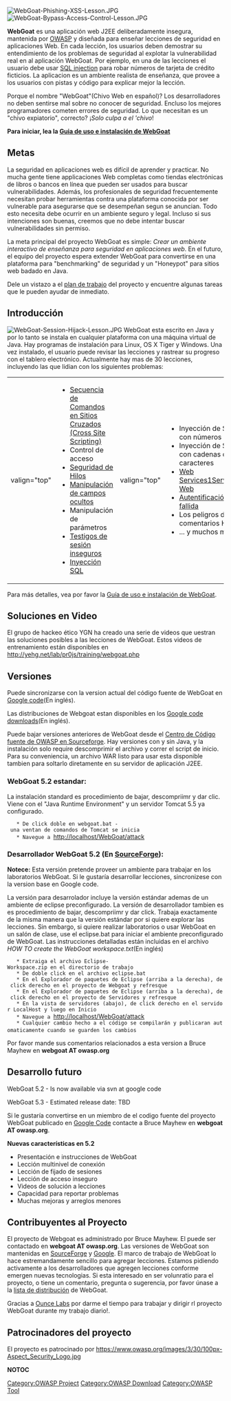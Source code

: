 <webgoat/>

![WebGoat-Phishing-XSS-Lesson.JPG](WebGoat-Phishing-XSS-Lesson.JPG
"WebGoat-Phishing-XSS-Lesson.JPG")![WebGoat-Bypass-Access-Control-Lesson.JPG](WebGoat-Bypass-Access-Control-Lesson.JPG
"WebGoat-Bypass-Access-Control-Lesson.JPG")

**WebGoat** es una aplicación web J2EE deliberadamente insegura,
mantenida por [OWASP](http://www.owasp.org) y diseñada para enseñar
lecciones de seguridad en aplicaciones Web. En cada lección, los
usuarios deben demostrar su entendimiento de los problemas de seguridad
al explotar la vulnerabilidad real en al aplicación WebGoat. Por
ejemplo, en una de las lecciones el usuario debe usar [SQL
injection](SQL_injection "wikilink") para robar números de tarjeta de
crédito ficticios. La aplicacion es un ambiente realista de enseñanza,
que provee a los usuarios con pistas y código para explicar mejor la
lección.

Porque el nombre "WebGoat"(Chivo Web en español)? Los desarrolladores no
deben sentirse mal sobre no conocer de seguridad. Encluso los mejores
programadores cometen errores de seguridad. Lo que necesitan es un
"chivo expiatorio", correcto? ¡*Solo culpa a el 'chivo*\!

**Para iniciar, lea la [Guia de uso e instalación de
WebGoat](WebGoat_User_and_Install_Guide_Table_of_Contents "wikilink")**

## Metas

La seguridad en aplicaciones web es difícil de aprender y practicar. No
mucha gente tiene applicaciones Web completas como tiendas electrónicas
de libros o bancos en línea que pueden ser usados para buscar
vulnerabilidades. Además, los profesionales de seguridad frecuentemente
necesitan probar herramientas contra una plataforma conocida por ser
vulnerable para asegurarse que se desempeñan segun se anuncian. Todo
esto necesita debe ocurrir en un ambiente seguro y legal. Incluso si sus
intenciones son buenas, creemos que no debe intentar buscar
vulnerabilidades sin permiso.

La meta principal del proyecto WebGoat es simple: *Crear un ambiente
interactivo de enseñanza para seguridad en aplicaciones web*. En el
futuro, el equipo del proyecto espera extender WebGoat para convertirse
en una plataforma para "benchmarking" de seguridad y un "Honeypot" para
sitios web badado en Java.

Dele un vistazo a el [plan de
trabajo](OWASP_WebGoat_Project_Roadmap "wikilink") del proyecto y
encuentre algunas tareas que le pueden ayudar de inmediato.

## Introducción

![WebGoat-Session-Hijack-Lesson.JPG](WebGoat-Session-Hijack-Lesson.JPG
"WebGoat-Session-Hijack-Lesson.JPG") WebGoat esta escrito en Java y por
lo tanto se instala en cualquier plataforma con una máquina virtual de
Java. Hay programas de instalación para Linux, OS X Tiger y Windows. Una
vez instalado, el usuario puede revisar las lecciones y rastrear su
progreso con el tablero electrónico. Actualmente hay mas de 30
lecciones, incluyendo las que lidian con los siguientes problemas:

<table>
<tbody>
<tr class="odd">
<td><p>valign="top"</p></td>
<td><ul>
<li><a href="Cross_Site_Scripting" title="wikilink">Secuencia de Comandos en Sitios Cruzados (Cross Site Scripting)</a></li>
<li>Control de acceso</li>
<li><a href="Race_conditions" title="wikilink">Seguridad de Hilos</a></li>
<li><a href="Unvalidated_Input" title="wikilink">Manipulación de campos ocultos</a></li>
<li>Manipulación de parámetros</li>
<li><a href="Session_Management#Weak_Session_Cryptographic_Algorithms" title="wikilink">Testigos de sesión inseguros</a></li>
<li><a href="SQL_injection" title="wikilink">Inyección SQL</a></li>
</ul></td>
<td><p>valign="top"</p></td>
<td><ul>
<li>Inyección de SQL con números</li>
<li>Inyección de SQL con cadenas de caracteres</li>
<li><a href="Web_Services1Servicios_Web" title="wikilink">Web Services1Servicios Web</a></li>
<li><a href="Improper_Error_Handling" title="wikilink">Autentificación fallida</a></li>
<li>Los peligros de los comentarios HTML</li>
<li>... y muchos mas!</li>
</ul></td>
</tr>
</tbody>
</table>

Para más detalles, vea por favor la [Guía de uso e instalación de
WebGoat](WebGoat_User_and_Install_Guide_Table_of_Contents "wikilink").

## Soluciones en Video

El grupo de hackeo ético YGN ha creado una serie de videos que uestran
las soluciones posibles a las lecciones de WebGoat. Estos videos de
entrenamiento están disponibles en
<http://yehg.net/lab/pr0js/training/webgoat.php>

## Versiones

Puede sincronizarse con la version actual del código fuente de WebGoat
en [Google code](http://code.google.com/p/webgoat/)(En inglés).

Las distribuciones de Webgoat estan disponibles en los [Google code
downloads](http://code.google.com/p/webgoat/downloads/list)(En inglés).

Puede bajar versiones anteriores de WebGoat desde el [Centro de Código
fuente de OWASP en
Sourceforge](http://sourceforge.net/project/showfiles.php?group_id=64424&package_id=61824).
Hay versiones con y sin Java, y la instalación solo require descomprimir
el archivo y correr el script de inicio. Para su conveniencia, un
archivo WAR listo para usar esta disponible tambien para soltarlo
diretamente en su servidor de aplicación J2EE.

### WebGoat 5.2 estandar:

La instalación standard es procedimiento de bajar, descompriimr y dar
clic. Viene con el "Java Runtime Environment" y un servidor Tomcat 5.5
ya configurado.

`   * De click doble en webgoat.bat - una ventan de comandos de Tomcat se inicia`
`   * Navegue a `<http://localhost/WebGoat/attack>
`   `

### Desarrollador WebGoat 5.2 (En [SourceForge](http://sourceforge.net/project/showfiles.php?group_id=64424&package_id=61824)):

**Notece:** Esta versión pretende proveer un ambiente para trabajar en
los laboratorios WebGoat. Si le gustaría desarrollar lecciones,
sincronizese con la version base en Google code.

La versión para desarrolador incluye la versión estándar ademas de un
ambiente de eclipse preconfigurado. La versión de desarrollador tambien
es es procedimiento de bajar, descompriimr y dar click. Trabaja
exactamente de la misma manera que la versión estándar por si quiere
explorar las lecciones. Sin embargo, si quiere realizar laboratorios o
usar WebGoat en un salón de clase, use el eclipse.bat para iniciar el
ambiente preconfigurado de WebGoat. Las instrucciones detalladas están
incluidas en el archivo _HOW TO create the WebGoat workspace.txt_(En
inglés)

`   * Extraiga el archivo Eclipse-Workspace.zip en el directorio de trabajo`
`   * De doble click en el archivo eclipse.bat`
`   * En el Explorador de paquetes de Eclipse (arriba a la derecha), de click derecho en el proyecto de Webgoat y refresque`
`   * En el Explorador de paquetes de Eclipse (arriba a la derecha), de click derecho en el proyecto de Servidores y refresque`
`   * En la vista de servidores (abajo), de click derecho en el servidor LocalHost y luego en Inicio`
`   * Navegue a `<http://localhost/WebGoat/attack>
`   * Cualquier cambio hecho a el código se compilarán y publicaran automaticamente cuando se guarden los cambios`
`   `

Por favor mande sus comentarios relacionados a esta version a Bruce
Mayhew en **webgoat AT owasp.org**

## Desarrollo futuro

WebGoat 5.2 - Is now available via svn at google code

WebGoat 5.3 - Estimated release date: TBD

Si le gustaría convertirse en un miembro de el codigo fuente del
proyecto WebGoat publicado en [Google
Code](http://code.google.com/p/webgoat/) contacte a Bruce Mayhew en
**webgoat AT owasp.org**.

**Nuevas características en 5.2**

  - Presentación e instrucciones de WebGoat
  - Lección multinivel de conexión
  - Lección de fijado de sesiones
  - Lección de acceso inseguro
  - Videos de solución a lecciones
  - Capacidad para reportar problemas
  - Muchas mejoras y arreglos menores

## Contribuyentes al Proyecto

El proyecto de Webgoat es administrado por Bruce Mayhew. El puede ser
contactado en **webgoat AT owasp.org**. Las versiones de WebGoat son
mantenidas en
[SourceForge](http://sourceforge.net/project/showfiles.php?group_id=64424&package_id=61824)
y [Google](http://code.google.com/p/webgoat/downloads/list). El marco de
trabajo de WebGoat lo hace estremandamente sencillo para agregar
lecciones. Estamos pidiendo activamente a los desarrolladores que
agregen lecciones conforme emergen nuevas tecnologias. Si esta
interesado en ser volunratio para el proyecto, o tiene un comentario,
pregunta o sugerencia, por favor únase a la [lista de
distribución](http://lists.owasp.org/mailman/listinfo/owasp-webgoat) de
WebGoat.

Gracias a [Ounce Labs](http://www.ouncelabs.com) por darme el tiempo
para trabajar y dirigir rl proyecto WebGoat durante my trabajo diario\!.

## Patrocinadores del proyecto

El proyecto es patrocinado por
[<https://www.owasp.org/images/3/30/100px-Aspect_Security_Logo.jpg>](http://www.aspectsecurity.com)

__NOTOC__

[Category:OWASP Project](Category:OWASP_Project "wikilink")
[Category:OWASP Download](Category:OWASP_Download "wikilink")
[Category:OWASP Tool](Category:OWASP_Tool "wikilink")